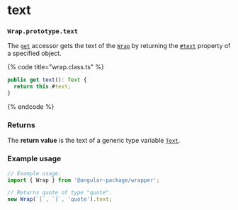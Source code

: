 # text

### `Wrap.prototype.text`

The [`get`](https://developer.mozilla.org/en-US/docs/Web/JavaScript/Reference/Functions/get) accessor gets the text of the [`Wrap`](../../wrap.md) by returning the [`#text`](../properties/#text-text) property of a specified object.

{% code title="wrap.class.ts" %}
```typescript
public get text(): Text {
  return this.#text;
}
```
{% endcode %}

### Returns

The **return value** is the text of a generic type variable [`Text`](../../generic-type-variables.md#wrap-less-than...-text-...greater-than).

### Example usage

```typescript
// Example usage.
import { Wrap } from '@angular-package/wrapper';

// Returns quote of type "quote".
new Wrap(`[`, `]`, 'quote').text;
```
